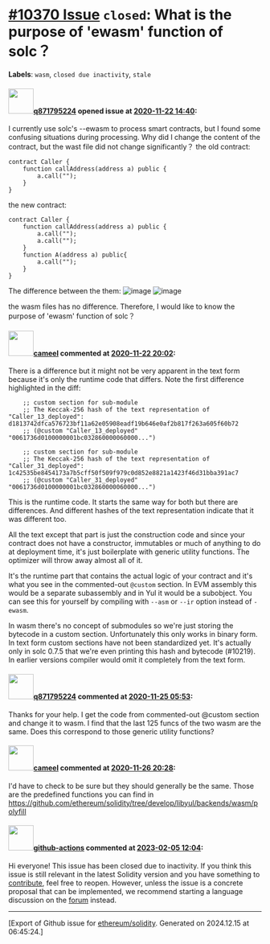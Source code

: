 # [\#10370 Issue](https://github.com/ethereum/solidity/issues/10370) `closed`: What is the purpose of 'ewasm' function of solc？
**Labels**: `wasm`, `closed due inactivity`, `stale`


#### <img src="https://avatars.githubusercontent.com/u/33190881?u=bd9e3730ee46ae7f0a210b974db4fd100540b3af&v=4" width="50">[q871795224](https://github.com/q871795224) opened issue at [2020-11-22 14:40](https://github.com/ethereum/solidity/issues/10370):

I currently use solc's --ewasm to process smart contracts, but I found some confusing situations during processing.
Why did I change the content of the contract, but the wast file did not change significantly？
the old contract:
```
contract Caller {
    function callAddress(address a) public {
        a.call("");
    }
}
```
the new contract:
```
contract Caller {
    function callAddress(address a) public {
        a.call("");
        a.call("");
    }
    function A(address a) public{
        a.call("");
    }
}
```
The difference between the them:
![image](https://user-images.githubusercontent.com/33190881/99906699-78d84500-2d13-11eb-9042-366f93b8027b.png)
![image](https://user-images.githubusercontent.com/33190881/99906716-93122300-2d13-11eb-8363-4a23c59e8a2e.png)

the wasm files has no difference.
Therefore, I would like to know the purpose of 'ewasm' function of solc？




#### <img src="https://avatars.githubusercontent.com/u/137030?v=4" width="50">[cameel](https://github.com/cameel) commented at [2020-11-22 20:02](https://github.com/ethereum/solidity/issues/10370#issuecomment-731838572):

There is a difference but it might not be very apparent in the text form because it's only the runtime code that differs. Note the first difference highlighted in the diff:

```wasm
    ;; custom section for sub-module
    ;; The Keccak-256 hash of the text representation of "Caller_13_deployed": d1813742dfca576723bf11a62e05908eadf19b646e0af2b817f263a605f60b72
    ;; (@custom "Caller_13_deployed" "0061736d0100000001bc032860000060000...")
```
```wasm
    ;; custom section for sub-module
    ;; The Keccak-256 hash of the text representation of "Caller_31_deployed": 1c42535be8454173a7b5cff50f509f979c0d852e8821a1423f46d31bba391ac7
    ;; (@custom "Caller_31_deployed" "0061736d0100000001bc032860000060000...")
```

This is the runtime code. It starts the same way for both but there are differences. And different hashes of the text representation  indicate that it was different too.

All the text except that part is just the construction code and since your contract does not have a constructor, immutables or much of anything to do at deployment time, it's just boilerplate with generic utility functions. The optimizer will throw away almost all of it.

It's the runtime part that contains the actual logic of your contract and it's what you see in the commented-out `@custom` section. In EVM assembly this would be a separate subassembly and in Yul it would be a subobject. You can see this for yourself by compiling with `--asm` or `--ir` option instead of `-ewasm`.

In wasm there's no concept of submodules so we're just storing the bytecode in a custom section. Unfortunately this only works in binary form. In text form custom sections have not been standardized yet. It's actually only in solc 0.7.5 that we're even printing this hash and bytecode (#10219). In earlier versions compiler would omit it completely from the text form.

#### <img src="https://avatars.githubusercontent.com/u/33190881?u=bd9e3730ee46ae7f0a210b974db4fd100540b3af&v=4" width="50">[q871795224](https://github.com/q871795224) commented at [2020-11-25 05:53](https://github.com/ethereum/solidity/issues/10370#issuecomment-733483209):

Thanks for your help. 
I get the code from commented-out @custom section and change it to wasm. I find that the last 125 funcs of the two wasm are the same. Does this correspond to those generic utility functions?

#### <img src="https://avatars.githubusercontent.com/u/137030?v=4" width="50">[cameel](https://github.com/cameel) commented at [2020-11-26 20:28](https://github.com/ethereum/solidity/issues/10370#issuecomment-734468408):

I'd have to check to be sure but they should generally be the same. Those are the predefined functions you can find in https://github.com/ethereum/solidity/tree/develop/libyul/backends/wasm/polyfill

#### <img src="https://avatars.githubusercontent.com/in/15368?v=4" width="50">[github-actions](https://github.com/apps/github-actions) commented at [2023-02-05 12:04](https://github.com/ethereum/solidity/issues/10370#issuecomment-1417631717):

Hi everyone! This issue has been closed due to inactivity.
If you think this issue is still relevant in the latest Solidity version and you have something to [contribute](https://docs.soliditylang.org/en/latest/contributing.html), feel free to reopen.
However, unless the issue is a concrete proposal that can be implemented, we recommend starting a language discussion on the [forum](https://forum.soliditylang.org) instead.


-------------------------------------------------------------------------------



[Export of Github issue for [ethereum/solidity](https://github.com/ethereum/solidity). Generated on 2024.12.15 at 06:45:24.]
